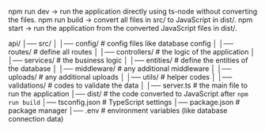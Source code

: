 npm run dev → run the application directly using ts-node without converting the files.
npm run build → convert all files in src/ to JavaScript in dist/.
npm start → run the application from the converted JavaScript files in dist/.

api/
│── src/
│   │── config/          # config files like database config
│   │── routes/          # define all routes
│   │── controllers/     # the logic of the application
│   │── services/        # the business logic
│   │── entities/        # define the entities of the database
│   │── middleware/      # any additional middleware
│   │── uploads/         # any additional uploads
│   │── utils/           # helper codes
│   │── validations/     # codes to validate the data
│   │── server.ts        # the main file to run the application
│── dist/                # the code converted to JavaScript after `npm run build`
│── tsconfig.json        # TypeScript settings
│── package.json         # package manager
│── .env                 # environment variables (like database connection data)

